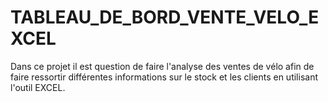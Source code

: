 # TABLEAU_DE_BORD_VENTE_VELO_EXCEL
Dans ce projet il est question de faire l'analyse des ventes de vélo afin de faire ressortir différentes informations sur le stock et les clients en utilisant l'outil EXCEL.
